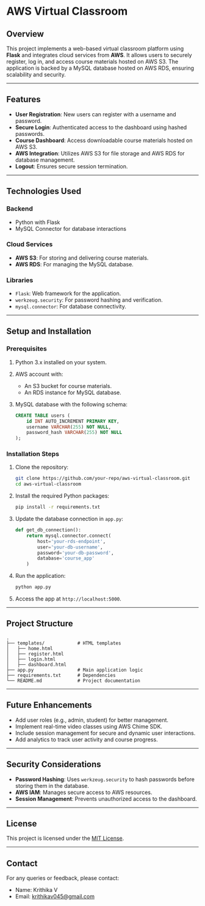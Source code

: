 
# AWS Virtual Classroom

## Overview
This project implements a web-based virtual classroom platform using **Flask** and integrates cloud services from **AWS**. It allows users to securely register, log in, and access course materials hosted on AWS S3. The application is backed by a MySQL database hosted on AWS RDS, ensuring scalability and security.

---

## Features
- **User Registration**: New users can register with a username and password.
- **Secure Login**: Authenticated access to the dashboard using hashed passwords.
- **Course Dashboard**: Access downloadable course materials hosted on AWS S3.
- **AWS Integration**: Utilizes AWS S3 for file storage and AWS RDS for database management.
- **Logout**: Ensures secure session termination.

---

## Technologies Used
### Backend
- Python with Flask
- MySQL Connector for database interactions

### Cloud Services
- **AWS S3**: For storing and delivering course materials.
- **AWS RDS**: For managing the MySQL database.

### Libraries
- `Flask`: Web framework for the application.
- `werkzeug.security`: For password hashing and verification.
- `mysql.connector`: For database connectivity.

---

## Setup and Installation

### Prerequisites
1. Python 3.x installed on your system.
2. AWS account with:
   - An S3 bucket for course materials.
   - An RDS instance for MySQL database.
3. MySQL database with the following schema:

   ```sql
   CREATE TABLE users (
       id INT AUTO_INCREMENT PRIMARY KEY,
       username VARCHAR(255) NOT NULL,
       password_hash VARCHAR(255) NOT NULL
   );
   ```

### Installation Steps
1. Clone the repository:
   ```bash
   git clone https://github.com/your-repo/aws-virtual-classroom.git
   cd aws-virtual-classroom
   ```
2. Install the required Python packages:
   ```bash
   pip install -r requirements.txt
   ```
3. Update the database connection in `app.py`:
   ```python
   def get_db_connection():
       return mysql.connector.connect(
           host='your-rds-endpoint',
           user='your-db-username',
           password='your-db-password',
           database='course_app'
       )
   ```
4. Run the application:
   ```bash
   python app.py
   ```
5. Access the app at `http://localhost:5000`.

---

## Project Structure
```
.
├── templates/            # HTML templates
│   ├── home.html
│   ├── register.html
│   ├── login.html
│   ├── dashboard.html
├── app.py                # Main application logic
├── requirements.txt      # Dependencies
└── README.md             # Project documentation
```

---

## Future Enhancements
- Add user roles (e.g., admin, student) for better management.
- Implement real-time video classes using AWS Chime SDK.
- Include session management for secure and dynamic user interactions.
- Add analytics to track user activity and course progress.

---

## Security Considerations
- **Password Hashing**: Uses `werkzeug.security` to hash passwords before storing them in the database.
- **AWS IAM**: Manages secure access to AWS resources.
- **Session Management**: Prevents unauthorized access to the dashboard.

---

## License
This project is licensed under the [MIT License](LICENSE).

---

## Contact
For any queries or feedback, please contact:
- Name: Krithika V
- Email: krithikav045@gmail.com
